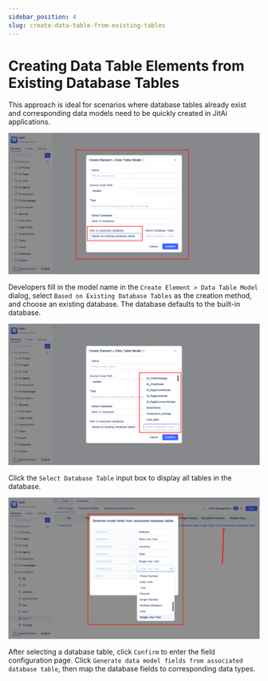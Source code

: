 ```yaml
---
sidebar_position: 4
slug: create-data-table-from-existing-tables
---
```


# Creating Data Table Elements from Existing Database Tables

This approach is ideal for scenarios where database tables already exist and corresponding data models need to be quickly created in JitAi applications.

![Creating Model Based on Database Table](./img/based-on-existing-data-model.png "Creating Model Based on Database Table")

Developers fill in the model name in the `Create Element > Data Table Model` dialog, select `Based on Existing Database Tables` as the creation method, and choose an existing database. The database defaults to the built-in database.

![Select Data Table](./img/select-data-table.png "Select Data Table")

Click the `Select Database Table` input box to display all tables in the database.

![Field Mapping](./img/field-mapping.png "Field Mapping")

After selecting a database table, click `Confirm` to enter the field configuration page. Click `Generate data model fields from associated database table`, then map the database fields to corresponding data types.
